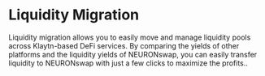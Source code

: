 # Liquidity Migration

Liquidity migration allows you to easily move and manage liquidity pools across Klaytn-based DeFi services. By comparing the yields of other platforms and the liquidity yields of NEURONswap, you can easily transfer liquidity to NEURONswap with just a few clicks to maximize the profits..
